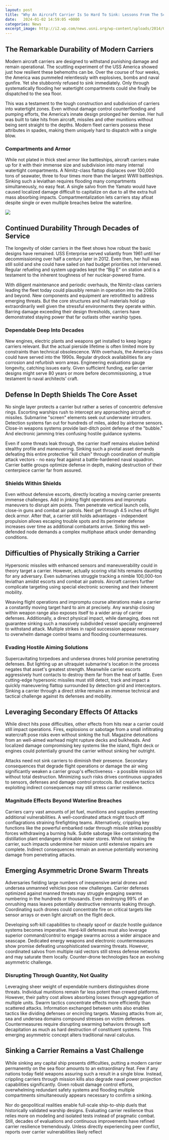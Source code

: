 ```yaml
---
layout: post
title: "Why An Aircraft Carrier Is So Hard To Sink: Lessons From The Scuttling Of The USS America"
date:   2024-01-02 14:59:05 +0000
categories: News
excerpt_image: http://i2.wp.com/news.usni.org/wp-content/uploads/2014/08/55VC7kG.jpg?resize=600%2C399
---
```

## The Remarkable Durability of Modern Carriers

Modern aircraft carriers are designed to withstand punishing damage and remain operational. The scuttling experiment of the USS America showed just how resilient these behemoths can be. Over the course of four weeks, the America was pummeled relentlessly with explosives, bombs and naval gunfire. Yet she stubbornly refused to sink immediately. Only through systematically flooding her watertight compartments could she finally be dispatched to the sea floor. 

This was a testament to the tough construction and subdivision of carriers into watertight zones. Even without damage control counterflooding and pumping efforts, the America’s innate design prolonged her demise. Her hull was built to take hits from aircraft, missiles and other munitions without being sent straight to the depths. Modern fleet carriers possess these attributes in spades, making them uniquely hard to dispatch with a single blow.

### Compartments and Armor 

While not plated in thick steel armor like battleships, aircraft carriers make up for it with their immense size and subdivision into many internal watertight compartments. A Nimitz-class flattop displaces over 100,000 tons of seawater, three to four times more than the largest WWII battleships. Sinking such a leviathan requires flooding many compartments simultaneously, no easy feat. A single salvo from the Yamato would have caused localized damage difficult to capitalize on due to all the extra hull mass absorbing impacts. Compartmentalization lets carriers stay afloat despite single or even multiple breaches below the waterline.


![](http://i2.wp.com/news.usni.org/wp-content/uploads/2014/08/55VC7kG.jpg?resize=600%2C399)
## Continued Durability Through Decades of Service

The longevity of older carriers in the fleet shows how robust the basic designs have remained. USS Enterprise served valiantly from 1961 until her decommissioning over half a century later in 2012. Even then, her hull was still solid and she could have sailed on had budget priorities not intervened. Regular refueling and system upgrades kept the “Big E” on station and is a testament to the inherent toughness of her nuclear-powered frame.

With diligent maintenance and periodic overhauls, the Nimitz-class carriers leading the fleet today could plausibly remain in operation into the 2080s and beyond. New components and equipment are retrofitted to address emerging threats. But the core structures and hull materials hold up extraordinarily well given the stressful environments they operate within. Barring damage exceeding their design thresholds, carriers have demonstrated staying power that far outlasts other warship types.

### Dependable Deep Into Decades

New engines, electric plants and weapons get installed to keep legacy carriers relevant. But the actual pierside lifetime is often limited more by constraints than technical obsolescence. With overhauls, the America-class could have served into the 1990s. Regular drydock availabilities fix any corrosion and refurbish worn areas. Engineering evaluations gauge longevity, catching issues early. Given sufficient funding, earlier carrier designs might serve 80 years or more before decommissioning, a true testament to naval architects’ craft.

## Defense In Depth Shields The Core Asset

No single layer protects a carrier but rather a series of concentric defensive rings. Escorting warships rush to intercept any approaching aircraft or missiles. Submarine "screen" elements seek out underwater intruders. Detection systems fan out for hundreds of miles, aided by airborne sensors. Close-in weapons systems provide last-ditch point defense of the "bubble." And electronic jamming tries confusing hostile guidance systems. 

Even if some threats leak through, the carrier itself remains elusive behind stealthy profile and maneuvering. Sinking such a pivotal asset demands defeating this entire protective "kill chain" through coordination of multiple attack vectors - no easy feat against a battle-hardened naval squadron. Carrier battle groups optimize defense in depth, making destruction of their centerpiece carrier far from assured.

### Shields Within Shields

Even without defensive escorts, directly locating a moving carrier presents immense challenges. Add in jinking flight operations and impromptu maneuvers to disrupt aim points. Then penetrate vertical launch cells, close-in guns and combat air patrols. Next get through 4.5 inches of flight deck armor. After that, a carrier still holds advantages - independent propulsion allows escaping trouble spots and its perimeter defense increases over time as additional combatants arrive. Sinking this well-defended node demands a complex multiphase attack under demanding conditions.

## Difficulties of Physically Striking a Carrier 

Hypersonic missiles with enhanced sensors and maneuverability could in theory target a carrier. However, actually scoring vital hits remains daunting for any adversary. Even submarines struggle tracking a nimble 100,000-ton leviathan amidst escorts and combat air patrols. Aircraft carriers further complicate targeting using special electronic screening and their inherent mobility.

Weaving flight operations and impromptu course alterations make a carrier a constantly moving target hard to aim at precisely. Any warship closing within weapon range also exposes itself to a wider array of carrier defenses. Additionally, a direct physical impact, while damaging, does not guarantee sinking such a massively subdivided vessel specially engineered to withstand attack. Multiple strikes in rapid succession appear necessary to overwhelm damage control teams and flooding countermeasures.

### Evading Hostile Aiming Solutions 

Supercavitating torpedoes and undersea drones hold promise penetrating defenses. But lighting up an ultraquiet submarine's location in the process negates that asset's greatest strength. Meanwhile carrier escorts aggressively hunt contacts to destroy them far from the heat of battle. Even cutting-edge hypersonic missiles must still detect, track and impact a quickly maneuvering flattop surrounded by detection grid and interceptors. Sinking a carrier through a direct strike remains an immense technical and tactical challenge against its defenses and mobility.

## Leveraging Secondary Effects Of Attacks

While direct hits pose difficulties, other effects from hits near a carrier could still impact operations. Fires, explosions or sabotage from a small infiltrating watercraft pose risks even without sinking the hull. Magazine detonations from an well-aimed warhead might rupture decks and bulkheads. And localized damage compromising key systems like the island, flight deck or engines could potentially ground the carrier without sinking her outright.  

Attacks need not sink carriers to diminish their presence. Secondary consequences that degrade flight operations or damage the air wing significantly weaken a carrier group's effectiveness - a possible mission kill without total destruction. Minimizing such risks drives continuous upgrades to sensors, defenses and damage control protocols. But creative tactics exploiting indirect consequences may still stress carrier resilience.

### Magnitude Effects Beyond Waterline Breaches

Carriers carry vast amounts of jet fuel, munitions and supplies presenting additional vulnerabilities. A well-coordinated attack might touch off conflagrations straining firefighting teams. Alternatively, crippling key functions like the powerful embarked radar through missile strikes possibly forces withdrawing a burning hulk. Subtle sabotage like contaminating the distillation plant endangers drinkable water stores. While not sinking the carrier, such impacts undermine her mission until extensive repairs are complete. Indirect consequences remain an avenue potentially worsening damage from penetrating attacks.

## Emerging Asymmetric Drone Swarm Threats  

Adversaries fielding large numbers of inexpensive aerial drones and undersea unmanned vehicles pose new challenges. Carrier defenses optimized against manned threats may struggle engaging swarms numbering in the hundreds or thousands. Even destroying 99% of an onrushing mass leaves potentially destructive remnants leaking through. Coordinating such drones could concentrate fire on critical targets like sensor arrays or even light aircraft on the flight deck.

Developing soft-kill capabilities to cheaply spoof or dazzle hostile guidance systems becomes imperative. Hard-kill defenses must also leverage superior command/control to engage swarms across a wider airspace and seascape. Dedicated energy weapons and electronic countermeasures show promise defeating unsophisticated swarming threats. However, coordinated salvos from multiple raid vectors still stress defense networks and may saturate them locally. Counter-drone technologies face an evolving asymmetric challenge.

### Disrupting Through Quantity, Not Quality

Leveraging sheer weight of expendable numbers distinguishes drone threats. Individual munitions remain far less potent than crewed platforms. However, their paltry cost allows absorbing losses through aggregation of multiple units. Swarm tactics concentrate effects more efficiently than scattered attacks. Information exchanged between units also enables tactics like dividing defenses or encircling targets. Massing attacks from air, sea and undersea domains compound stresses on victim defenses. Countermeasures require disrupting swarming behaviors through soft decapitation as much as hard destruction of constituent systems. This emerging asymmetric concept alters traditional naval calculus.

## Sinking a Carrier Remains a Vast Challenge

While sinking any capital ship presents difficulties, putting a modern carrier permanently on the sea floor amounts to an extraordinary feat. Few if any nations today field weapons assuring such a result in a single blow. Instead, crippling carriers through mission kills also degrade naval power projection capabilities significantly. Given robust damage control efforts, overwhelming redundant safety systems and flooding multiple compartments simultaneously appears necessary to confirm a sinking. 

Nor do geopolitical realities enable full-scale ship-to-ship duels that historically validated warship designs. Evaluating carrier resilience thus relies more on modeling and isolated tests instead of pragmatic combat. Still, decades of evaluations and continuous improvements have refined carrier resilience tremendously. Unless directly experiencing peer conflict, reports over carrier vulnerabilities likely reflect